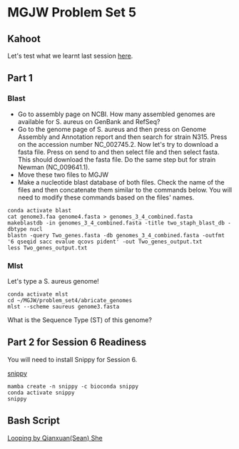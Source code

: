 # MGJW Problem Set 5

## Kahoot
Let's test what we learnt last session [here](htt).

## Part 1

### Blast
* Go to assembly page on NCBI. How many assembled genomes are available for S. aureus on GenBank and RefSeq?
* Go to the genome page of S. aureus and then press on Genome Assembly and Annotation report and then search for strain N315. Press on the accession number NC_002745.2. Now let's try to download a fasta file. Press on send to and then select file and then select fasta. This should download the fasta file. Do the same step but for strain Newman (NC_009641.1).
* Move these two files to MGJW
* Make a nucleotide blast database of both files. Check the name of the files and then concatenate them similar to the commands below. You will need to modify these commands based on the files' names.
```
conda activate blast
cat genome3.faa genome4.fasta > genomes_3_4_combined.fasta
makeblastdb -in genomes_3_4_combined.fasta -title two_staph_blast_db -dbtype nucl
blastn -query Two_genes.fasta -db genomes_3_4_combined.fasta -outfmt '6 qseqid sacc evalue qcovs pident' -out Two_genes_output.txt
less Two_genes_output.txt
```

### Mlst
Let's type a S. aureus genome!
```
conda activate mlst
cd ~/MGJW/problem_set4/abricate_genomes
mlst --scheme saureus genome3.fasta
```
What is the Sequence Type (ST) of this genome?

## Part 2 for Session 6 Readiness
You will need to install Snippy for Session 6.

[snippy](https://github.com/tseemann/snippy)
```
mamba create -n snippy -c bioconda snippy
conda activate snippy
snippy
```
## Bash Script
[Looping by Qianxuan(Sean) She](https://github.com/qianxuans/MGJW_LoopingScript)

